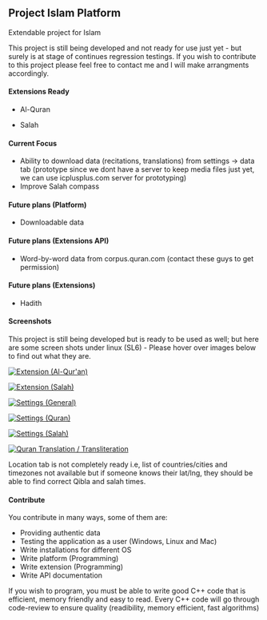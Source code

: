 Project Islam Platform
----------------------

Extendable project for Islam

This project is still being developed and not ready for use just yet - but surely is at stage of continues regression testings. If you wish to contribute to this project please feel free to contact me and I will make arrangments accordingly.

#### Extensions Ready

 - Al-Quran
 
 - Salah

#### Current Focus

 - Ability to download data (recitations, translations) from settings -> data tab (prototype since we dont have a server to keep media files just yet, we can use icplusplus.com server for prototyping)
 - Improve Salah compass

#### Future plans (Platform)

 - Downloadable data

#### Future plans (Extensions API)

 - Word-by-word data from corpus.quran.com (contact these guys to get permission)

#### Future plans (Extensions)

 - Hadith

#### Screenshots

This project is still being developed but is ready to be used as well; but here are some screen shots under linux (SL6) - Please hover over images below to find out what they are.

[![Extension (Al-Qur'an)](https://raw2.github.com/mkhan3189/project-islam/master/resources/screenshots/extension-al-quran.png)](https://raw2.github.com/mkhan3189/project-islam/master/resources/screenshots/extension-al-quran.png)

[![Extension (Salah)](https://raw2.github.com/mkhan3189/project-islam/master/resources/screenshots/extension-salah.png)](https://raw2.github.com/mkhan3189/project-islam/master/resources/screenshots/extension-salah.png)

[![Settings (General)](https://raw2.github.com/mkhan3189/project-islam/master/resources/screenshots/settings-general.png)](https://raw2.github.com/mkhan3189/project-islam/master/resources/screenshots/settings-general.png)

[![Settings (Quran)](https://raw2.github.com/mkhan3189/project-islam/master/resources/screenshots/settings-quran.png)](https://raw2.github.com/mkhan3189/project-islam/master/resources/screenshots/settings-quran.png)

[![Settings (Salah)](https://raw2.github.com/mkhan3189/project-islam/master/resources/screenshots/settings-salah.png)](https://raw2.github.com/mkhan3189/project-islam/master/resources/screenshots/settings-salah.png)

[![Quran Translation / Transliteration](https://raw2.github.com/mkhan3189/project-islam/master/resources/screenshots/ql-quran-translation-transliteration.png)](https://raw2.github.com/mkhan3189/project-islam/master/resources/screenshots/ql-quran-translation-transliteration.png)

Location tab is not completely ready i.e, list of countries/cities and timezones not available but if someone knows their lat/lng, they should be able to find correct Qibla and salah times.

#### Contribute

You contribute in many ways, some of them are:
 - Providing authentic data
 - Testing the application as a user (Windows, Linux and Mac)
 - Write installations for different OS
 - Write platform (Programming)
 - Write extension (Programming)
 - Write API documentation

If you wish to program, you must be able to write good C++ code that is efficient, memory friendly and easy to read. Every C++ code will go through code-review to ensure quality (readibility, memory efficient, fast algorithms)
